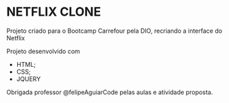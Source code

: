 # NETFLIX CLONE
 

Projeto criado para o Bootcamp Carrefour pela DIO, recriando a interface do Netflix

Projeto desenvolvido com  

* HTML;
* CSS;
* JQUERY

Obrigada professor  @felipeAguiarCode pelas aulas e  atividade proposta.

